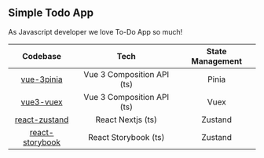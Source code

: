 ## Simple Todo App

As Javascript developer we love To-Do App so much!

|                                      Codebase                                       |            Tech            | State Management |
| :---------------------------------------------------------------------------------: | :------------------------: | :--------------: |
|      [vue-3pinia](https://github.com/novanda1/simple-todo-app/tree/vue-3pinia)      | Vue 3 Composition API (ts) |      Pinia       |
|       [vue3-vuex](https://github.com/novanda1/simple-todo-app/tree/vue3-vuex)       | Vue 3 Composition API (ts) |       Vuex       |
|   [react-zustand](https://github.com/novanda1/simple-todo-app/tree/react-zustand)   |     React Nextjs (ts)      |     Zustand      |
| [react-storybook](https://github.com/novanda1/simple-todo-app/tree/react-storybook) |    React Storybook (ts)    |     Zustand      |
